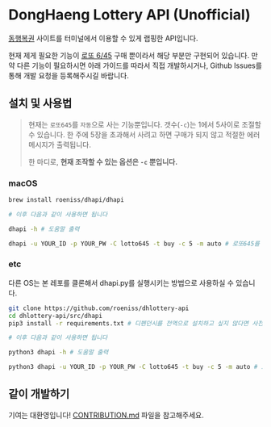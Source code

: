 # DongHaeng Lottery API (Unofficial)

[동행복권](https://dhlottery.co.kr/) 사이트를 터미널에서 이용할 수 있게 랩핑한 API입니다.

현재 제게 필요한 기능이 [로또 6/45](https://dhlottery.co.kr/gameInfo.do?method=gameMethod&wiselog=H_B_1_1) 구매 뿐이라서 해당 부분만 구현되어 있습니다. 만약 다른 기능이 필요하시면 아래 가이드를 따라서 직접 개발하시거나, Github Issues를 통해 개발 요청을 등록해주시길 바랍니다.

## 설치 및 사용법

> 현재는 `로또645`를 `자동`으로 사는 기능뿐입니다. 갯수(`-c`)는 1에서 5사이로 조절할 수 있습니다. 한 주에 5장을 초과해서 사려고 하면 구매가 되지 않고 적절한 에러 메시지가 출력됩니다.
>
> 한 마디로, **현재 조작할 수 있는 옵션은 `-c` 뿐입니다.**

### macOS

```sh
brew install roeniss/dhapi/dhapi

# 이후 다음과 같이 사용하면 됩니다

dhapi -h # 도움말 출력

dhapi -u YOUR_ID -p YOUR_PW -C lotto645 -t buy -c 5 -m auto # 로또645를 - 산다 - 5장 - 자동발급으로
```

### etc

다른 OS는 본 레포를 클론해서 dhapi.py를 실행시키는 방법으로 사용하실 수 있습니다.

```sh
git clone https://github.com/roeniss/dhlottery-api
cd dhlottery-api/src/dhapi
pip3 install -r requirements.txt # 디펜던시를 전역으로 설치하고 싶지 않다면 사전에 가상환경을 활성화해주세요

# 이후 다음과 같이 사용하면 됩니다

python3 dhapi -h # 도움말 출력

python3 dhapi -u YOUR_ID -p YOUR_PW -C lotto645 -t buy -c 5 -m auto # 로또6/45를 - 산다 - 5장 - 자동발급으로
```

## 같이 개발하기

기여는 대환영입니다! [CONTRIBUTION.md](https://github.com/roeniss/dhlottery-api/blob/main/CONTRIBUTION.md) 파일을 참고해주세요.
